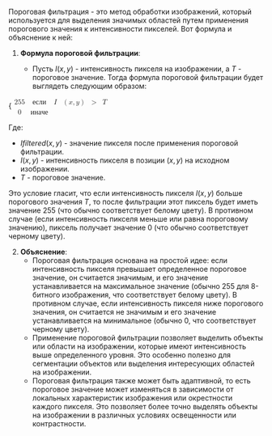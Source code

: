 Пороговая фильтрация - это метод обработки изображений, который используется для выделения значимых областей путем применения порогового значения к интенсивности пикселей. Вот формула и объяснение к ней:

1. **Формула пороговой фильтрации**:
    
    - Пусть $I(x,y)$ - интенсивность пикселя на изображении, а $T$ - пороговое значение. Тогда формула пороговой фильтрации будет выглядеть следующим образом:
    


{<math xmlns="http://www.w3.org/1998/Math/MathML"><mfenced open="{" close=""><mtable columnalign="left"><mtr><mtd><mn>255</mn></mtd><mtd><mi>&#x435;</mi><mi>&#x441;</mi><mi>&#x43b;</mi><mi>&#x438;</mi></mtd><mtd><mi>I</mi></mtd><mtd><mo>(</mo><mi>x</mi><mo>,</mo><mi>y</mi><mo>)</mo></mtd><mtd><mo>&gt;</mo></mtd><mtd><mi>T</mi></mtd></mtr><mtr><mtd><mn>0</mn></mtd><mtd><mi>&#x438;</mi><mi>&#x43d;</mi><mi>&#x430;</mi><mi>&#x447;</mi><mi>&#x435;</mi></mtd><mtd/><mtd/><mtd/><mtd/></mtr></mtable></mfenced></math>

Где:

- $Ifiltered(x,y)$ - значение пикселя после применения пороговой фильтрации.
- $I(x,y)$ - интенсивность пикселя в позиции $(x,y)$ на исходном изображении.
- $T$ - пороговое значение.

Это условие гласит, что если интенсивность пикселя $I(x,y)$ больше порогового значения $T$, то после фильтрации этот пиксель будет иметь значение 255 (что обычно соответствует белому цвету). В противном случае (если интенсивность пикселя меньше или равна пороговому значению), пиксель получает значение 0 (что обычно соответствует черному цвету).

2. **Объяснение**:
    - Пороговая фильтрация основана на простой идее: если интенсивность пикселя превышает определенное пороговое значение, он считается значимым, и его значение устанавливается на максимальное значение (обычно 255 для 8-битного изображения, что соответствует белому цвету). В противном случае, если интенсивность пикселя ниже порогового значения, он считается не значимым и его значение устанавливается на минимальное (обычно 0, что соответствует черному цвету).
    - Применение пороговой фильтрации позволяет выделить объекты или области на изображении, которые имеют интенсивность выше определенного уровня. Это особенно полезно для сегментации объектов или выделения интересующих областей на изображении.
    - Пороговая фильтрация также может быть адаптивной, то есть пороговое значение может изменяться в зависимости от локальных характеристик изображения или окрестности каждого пикселя. Это позволяет более точно выделять объекты на изображении в различных условиях освещенности или контрастности.